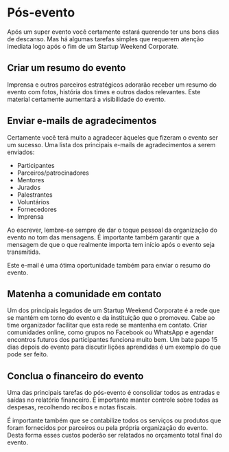 # Pós-evento
Após um super evento você certamente estará querendo ter uns bons dias de descanso. Mas há algumas tarefas simples que requerem atenção imediata logo após o fim de um Startup Weekend Corporate.

## Criar um resumo do evento
Imprensa e outros parceiros estratégicos adorarão receber um resumo do evento com fotos, história dos times e outros dados relevantes. Este material certamente aumentará a visibilidade do evento.

## Enviar e-mails de agradecimentos
Certamente você terá muito a agradecer àqueles que fizeram o evento ser um sucesso. Uma lista dos principais e-mails de agradecimentos a serem enviados:

* Participantes
* Parceiros/patrocinadores
* Mentores
* Jurados
* Palestrantes
* Voluntários
* Fornecedores
* Imprensa

Ao escrever, lembre-se sempre de dar o toque pessoal da organização do evento no tom das mensagens. É importante também garantir que a mensagem de que o que realmente importa tem início após o evento seja transmitida. 

Este e-mail é uma ótima oportunidade também para enviar o resumo do evento.

## Matenha a comunidade em contato
Um dos principais legados de um Startup Weekend Corporate é a rede que se mantém em torno do evento e da instituição que o promoveu. Cabe ao time organizador facilitar que esta rede se mantenha em contato. Criar comunidades online, como grupos no Facebook ou WhatsApp e agendar encontros futuros dos participantes funciona muito bem. Um bate papo 15 dias depois do evento para discutir lições aprendidas é um exemplo do que pode ser feito.

## Conclua o financeiro do evento
Uma das principais tarefas do pós-evento é consolidar todos as entradas e saídas no relatório financeiro. É importante manter controle sobre todas as despesas, recolhendo recibos e notas fiscais. 

É importante também que se contabilize todos os serviços ou produtos que foram fornecidos por parceiros ou pela própria organização do evento. Desta forma esses custos poderão ser relatados no orçamento total final do evento.
